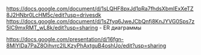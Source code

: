 https://docs.google.com/document/d/1sLQHF8pxJd1pRa7fhdsXbmIExXeTZ8J2HNbr0LcHM5c/edit?usp=drivesdk
https://docs.google.com/document/d/1sZfyq6JweJCbQnfj8KnJYVG0Sps7z5IC9mxRMT_wL8k/edit?usp=sharing - ER диаграммы

https://docs.google.com/presentation/d/16fgn-8MlYIDa7PaZ8Oihvrc2ILKzyPhAxtguB4oshUo/edit?usp=sharing
